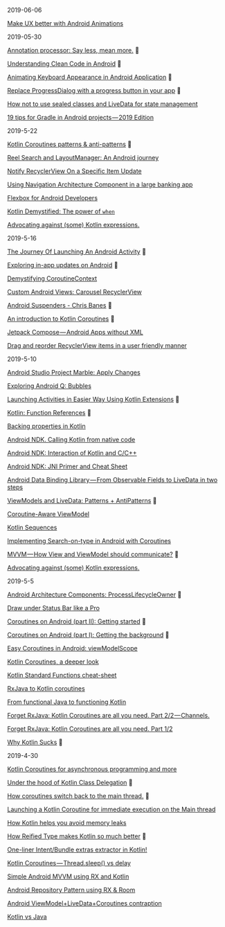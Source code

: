 2019-06-06

[Make UX better with Android Animations](https://proandroiddev.com/make-ux-better-with-android-animations-207992d6f98a)

2019-05-30

[Annotation processor: Say less, mean more.](https://proandroiddev.com/annotation-processor-say-less-mean-more-b0e23dd9a3e2) 💯

[Understanding Clean Code in Android](https://medium.com/mindorks/understanding-clean-code-in-android-ebe42ad89a99) 💯

[Animating Keyboard Appearance in Android Application](https://proandroiddev.com/animating-keyboard-appearance-in-android-application-425a2a26de9a) 💯

[Replace ProgressDialog with a progress button in your app](https://proandroiddev.com/replace-progressdialog-with-a-progress-button-in-your-app-14ed1d50b44) 💯

[How not to use sealed classes and LiveData for state management](https://proandroiddev.com/how-not-to-use-sealed-classes-and-livedata-for-state-management-4bfcaf314e96)

[19 tips for Gradle in Android projects — 2019 Edition](https://medium.com/google-developer-experts/19-tips-for-gradle-in-android-projects-2019-edition-11af704eb06e)

2019-5-22

[Kotlin Coroutines patterns & anti-patterns](https://proandroiddev.com/kotlin-coroutines-patterns-anti-patterns-f9d12984c68e) 💯

[Reel Search and LayoutManager: An Android journey](https://blog.usejournal.com/reel-search-and-layoutmanager-an-android-journey-e2f925c8410f)

[Notify RecyclerView On a Specific Item Update](https://medium.com/google-developer-experts/notifying-recyclerview-on-a-specific-change-b36e6dc59e0f)

[Using Navigation Architecture Component in a large banking app](https://medium.com/google-developer-experts/using-navigation-architecture-component-in-a-large-banking-app-ac84936a42c2)

[Flexbox for Android Developers](https://android.jlelse.eu/flexbox-for-android-developers-89ccbf9bfb36)

[Kotlin Demystified: The power of `when`](https://medium.com/androiddevelopers/kotlin-demystified-the-power-of-when-f0ac616ddd1a)

[Advocating against (some) Kotlin expressions.](https://proandroiddev.com/advocating-against-kotlin-expressions-73acfa819ca7)

2019-5-16

[The Journey Of Launching An Android Activity](https://medium.com/@Myyousseff/the-journey-of-launching-an-android-activity-9b64e11dc157) 💯

[Exploring in-app updates on Android](https://medium.com/@hitherejoe/exploring-in-app-updates-on-android-57f1aee011cb) 💯

[Demystifying CoroutineContext](https://proandroiddev.com/demystifying-coroutinecontext-1ce5b68407ad)

[Custom Android Views: Carousel RecyclerView](https://medium.com/@supahsoftware/custom-android-views-carousel-recyclerview-7b9318d23e9a)

[Android Suspenders - Chris Banes](https://chris.banes.dev/talks/2018/android-suspenders/) 💯

[An introduction to Kotlin Coroutines](https://antonis.me/2018/12/12/an-introduction-to-kotlin-coroutines/) 💯

[Jetpack Compose — Android Apps without XML](https://android.jlelse.eu/jetpack-compose-android-apps-without-xml-534d74448778)

[Drag and reorder RecyclerView items in a user friendly manner](https://medium.com/@yfujiki/drag-and-reorder-recyclerview-items-in-a-user-friendly-manner-1282335141e9)

2019-5-10

[Android Studio Project Marble: Apply Changes](https://medium.com/androiddevelopers/android-studio-project-marble-apply-changes-e3048662e8cd)

[Exploring Android Q: Bubbles](https://medium.com/google-developer-experts/exploring-android-q-bubbles-952d1c3be850)

[Launching Activities in Easier Way Using Kotlin Extensions](https://android.jlelse.eu/launching-activities-in-easier-way-using-kotlin-extensions-121a8175220c) 💯

[Kotlin: Function References](https://blog.stylingandroid.com/kotlin-function-references/) 💯

[Backing properties in Kotlin](https://proandroiddev.com/backing-properties-in-kotlin-cb78dfebfd90)

[Android NDK. Calling Kotlin from native code](https://medium.com/yalantis-android/android-ndk-calling-kotlin-from-native-code-40a1cb0f6164)

[Android NDK: Interaction of Kotlin and C/C++](https://proandroiddev.com/android-ndk-interaction-of-kotlin-and-c-c-5e19e35bac74)

[Android NDK: JNI Primer and Cheat Sheet](https://medium.com/tompee/android-ndk-jni-primer-and-cheat-sheet-18dd006ec07f)

[Android Data Binding Library — From Observable Fields to LiveData in two steps](https://medium.com/androiddevelopers/android-data-binding-library-from-observable-fields-to-livedata-in-two-steps-690a384218f2)

[ViewModels and LiveData: Patterns + AntiPatterns](https://medium.com/androiddevelopers/viewmodels-and-livedata-patterns-antipatterns-21efaef74a54) 💯

[Coroutine-Aware ViewModel](https://android.jlelse.eu/coroutine-aware-viewmodel-6399b381bc4a)

[Kotlin Sequences](https://android.jlelse.eu/kotlin-sequences-ac6dc7c883d3)

[Implementing Search-on-type in Android with Coroutines](https://android.jlelse.eu/implementing-search-on-type-in-android-with-coroutines-ab117c8f13a4)

[MVVM — How View and ViewModel should communicate?](https://android.jlelse.eu/mvvm-how-view-and-viewmodel-should-communicate-8a386ce1bb42) 💯

[Advocating against (some) Kotlin expressions.](https://proandroiddev.com/advocating-against-kotlin-expressions-73acfa819ca7)

2019-5-5

[Android Architecture Components: ProcessLifecycleOwner](https://medium.com/trendyol-tech/android-architecture-components-processlifecycleowner-26aa905d4bc5) 💯

[Draw under Status Bar like a Pro](https://proandroiddev.com/draw-under-status-bar-like-a-pro-db38cfff2870)

[Coroutines on Android (part II): Getting started](https://medium.com/androiddevelopers/coroutines-on-android-part-ii-getting-started-3bff117176dd) 💯

[Coroutines on Android (part I): Getting the background](https://medium.com/androiddevelopers/coroutines-on-android-part-i-getting-the-background-3e0e54d20bb) 💯

[Easy Coroutines in Android: viewModelScope](https://medium.com/androiddevelopers/easy-coroutines-in-android-viewmodelscope-25bffb605471)

[Kotlin Coroutines, a deeper look](https://medium.com/@elizarov/kotlin-coroutines-a-deeper-look-180536305c3f)

[Kotlin Standard Functions cheat-sheet](https://medium.com/androiddevelopers/kotlin-standard-functions-cheat-sheet-27f032dd4326)

[RxJava to Kotlin coroutines](https://medium.com/androiddevelopers/rxjava-to-kotlin-coroutines-1204c896a700)

[From functional Java to functioning Kotlin](https://medium.com/androiddevelopers/from-functional-java-to-functioning-kotlin-a4874a4a7a5)

[Forget RxJava: Kotlin Coroutines are all you need. Part 2/2 — Channels.](https://proandroiddev.com/forget-rxjava-kotlin-coroutines-are-all-you-need-d4dbdb509708)

[Forget RxJava: Kotlin Coroutines are all you need. Part 1/2](https://proandroiddev.com/forget-rxjava-kotlin-coroutines-are-all-you-need-part-1-2-4f62ecc4f99b)

[Why Kotlin Sucks](https://proandroiddev.com/why-kotlin-sucks-ab27a6b15cb6) 💯

2019-4-30

[Kotlin Coroutines for asynchronous programming and more](https://proandroiddev.com/kotlin-coroutines-for-asynchronous-programming-and-more-1892db686b1)

[Under the hood of Kotlin Class Delegation](https://medium.com/snapp-mobile/under-the-hood-of-kotlin-class-delegation-24d53f9aa924) 💯

[How coroutines switch back to the main thread.](https://proandroiddev.com/how-coroutines-switch-back-to-the-main-thread-413fa6dc507a) 💯

[Launching a Kotlin Coroutine for immediate execution on the Main thread](https://medium.com/@trionkidnapper/launching-a-kotlin-coroutine-for-immediate-execution-on-the-main-thread-8555e701163b)

[How Kotlin helps you avoid memory leaks](https://proandroiddev.com/how-kotlin-helps-you-avoid-memory-leaks-e2680cf6e71e)

[How Reified Type makes Kotlin so much better](https://proandroiddev.com/how-reified-type-makes-kotlin-so-much-better-7ae539ed0304) 💯

[One-liner Intent/Bundle extras extractor in Kotlin!](https://proandroiddev.com/one-liner-intent-bundle-extras-extractor-in-kotlin-f4b614b390c4)

[Kotlin Coroutines — Thread.sleep() vs delay](https://medium.com/@mohak1712/kotlin-coroutines-thread-sleep-vs-delay-63171fe8a24)

[Simple Android MVVM using RX and Kotlin](https://medium.com/corebuild-software/simple-android-mvvm-using-rx-and-kotlin-9769a91b03ef)

[Android Repository Pattern using RX & Room](https://medium.com/corebuild-software/android-repository-pattern-using-rx-room-bac6c65d7385)

[Android ViewModel+LiveData+Coroutines contraption](https://proandroiddev.com/android-viewmodel-livedata-coroutines-contraption-e1e44af690a6)

[Kotlin vs Java](https://medium.com/@kkamilbekar/kotlin-vs-java-fbcd70ad3e16)
